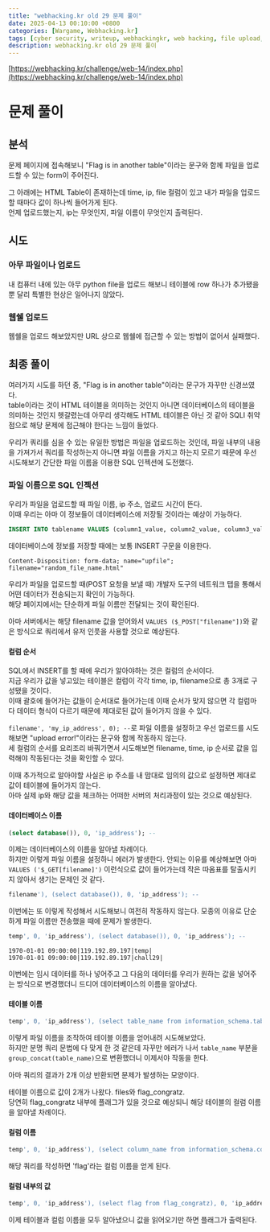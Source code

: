 ```yaml
---
title: "webhacking.kr old 29 문제 풀이"
date: 2025-04-13 00:10:00 +0800
categories: [Wargame, Webhacking.kr]
tags: [cyber security, writeup, webhackingkr, web hacking, file upload, sql injection]
description: webhacking.kr old 29 문제 풀이
---
```


[https://webhacking.kr/challenge/web-14/index.php](https://webhacking.kr/challenge/web-14/index.php)
# 문제 풀이
## 분석
문제 페이지에 접속해보니 "Flag is in another table"이라는 문구와 함께 파일을 업로드할 수 있는 form이 주어진다.<br />

그 아래에는 HTML Table이 존재하는데 time, ip, file 컬럼이 있고 내가 파일을 업로드 할 때마다 값이 하나씩 들어가게 된다.<br />
언제 업로드했는지, ip는 무엇인지, 파일 이름이 무엇인지 출력된다.<br />
## 시도
### 아무 파일이나 업로드
내 컴퓨터 내에 있는 아무 python file을 업로드 해보니 테이블에 row 하나가 추가됐을 뿐 달리 특별한 현상은 일어나지 않았다.<br />
### 웹쉘 업로드
웹쉘을 업로드 해보았지만 URL 상으로 웹쉘에 접근할 수 있는 방법이 없어서 실패했다.
## 최종 풀이
여러가지 시도를 하던 중, "Flag is in another table"이라는 문구가 자꾸만 신경쓰였다.<br />
table이라는 것이 HTML 테이블을 의미하는 것인지 아니면 데이터베이스의 테이블을 의미하는 것인지 헷갈렸는데 아무리 생각해도 HTML 테이블은 아닌 것 같아 SQLI 취약점으로 해당 문제에 접근해야 한다는 느낌이 들었다.<br />

우리가 쿼리를 심을 수 있는 유일한 방법은 파일을 업로드하는 것인데, 파일 내부의 내용을 가져가서 쿼리를 작성하는지 아니면 파일 이름을 가지고 하는지 모르기 때문에 우선 시도해보기 간단한 파일 이름을 이용한 SQL 인젝션에 도전했다.<br />
### 파일 이름으로 SQL 인젝션
우리가 파일을 업로드할 때 파일 이름, ip 주소, 업로드 시간이 뜬다.<br />
이때 우리는 아마 이 정보들이 데이터베이스에 저장될 것이라는 예상이 가능하다.<br />

```sql
INSERT INTO tablename VALUES (column1_value, column2_value, column3_value)
```
데이터베이스에 정보를 저장할 때에는 보통 INSERT 구문을 이용한다.<br />

```
Content-Disposition: form-data; name="upfile"; filename="random_file_name.html"
```
우리가 파일을 업로드할 때(POST 요청을 보낼 때) 개발자 도구의 네트워크 탭을 통해서 어떤 데이터가 전송되는지 확인이 가능하다.<br /> 
해당 페이지에서는 단순하게 파일 이름만 전달되는 것이 확인된다.<br />

아마 서버에서는 해당 filename 값을 얻어와서 `VALUES ($_POST["filename"])`와 같은 방식으로 쿼리에서 유저 인풋을 사용할 것으로 예상된다.<br />
#### 컬럼 순서
SQL에서 INSERT를 할 때에 우리가 알아야하는 것은 컬럼의 순서이다.<br />
지금 우리가 값을 넣고있는 테이블은 컬럼이 각각 time, ip, filename으로 총 3개로 구성됐을 것이다.<br />
이때 괄호에 들어가는 값들이 순서대로 들어가는데 이때 순서가 맞지 않으면 각 컬럼마다 데이터 형식이 다르기 때문에 제대로된 값이 들어가지 않을 수 있다.<br /> 

`filename', 'my_ip_address', 0); --`로 파일 이름을 설정하고 우선 업로드를 시도해보면 "upload error!"이라는 문구와 함께 작동하지 않는다.<br />
세 컬럼의 순서를 요리조리 바꿔가면서 시도해보면 filename, time, ip 순서로 값을 입력해야 작동된다는 것을 확인할 수 있다.<br />

이때 추가적으로 알아야할 사실은 ip 주소를 내 맘대로 임의의 값으로 설정하면 제대로 값이 테이블에 들어가지 않는다.<br />
아마 실제 ip와 해당 값을 체크하는 어떠한 서버의 처리과정이 있는 것으로 예상된다.<br />
#### 데이터베이스 이름
```sql
(select database()), 0, 'ip_address'); -- 
```
이제는 데이터베이스의 이름을 알아낼 차례이다.<br />
하지만 이렇게 파일 이름을 설정하니 에러가 발생한다. 안되는 이유를 예상해보면 아마 `VALUES ('$_GET[filename]')` 이런식으로 값이 들어가는데 작은 따옴표를 탈출시키지 않아서 생기는 문제인 것 같다.<br />

```sql
filename'), (select database()), 0, 'ip_address'); -- 
```
이번에는 또 이렇게 작성해서 시도해보니 여전히 작동하지 않는다. 모종의 이유로 단순하게 파일 이름만 전송했을 때에 문제가 발생한다. <br />

```sql
temp', 0, 'ip_address'), (select database()), 0, 'ip_address'); -- 
```

```
1970-01-01 09:00:00|119.192.89.197|temp|
1970-01-01 09:00:00|119.192.89.197|chall29|
```
이번에는 임시 데이터를 하나 넣어주고 그 다음의 데이터를 우리가 원하는 값을 넣어주는 방식으로 변경했더니 드디어 데이터베이스의 이름을 알아냈다.<br />
#### 테이블 이름
```sql
temp', 0, 'ip_address'), (select table_name from information_schema.tables where table_schema='chall29'), 0, 'ip_address'); --
```
이렇게 파일 이름을 조작하여 테이블 이름을 얻어내려 시도해보았다.<br />
하지만 분명 쿼리 문법에 다 맞게 한 것 같은데 자꾸만 에러가 나서 `table_name` 부분을 `group_concat(table_name)`으로 변환했더니 이제서야 작동을 한다.<br />

아마 쿼리의 결과가 2개 이상 반환되면 문제가 발생하는 모양이다.<br />

테이블 이름으로 값이 2개가 나왔다. files와 flag_congratz.<br />
당연히 flag_congratz 내부에 플래그가 있을 것으로 예상되니 해당 테이블의 컬럼 이름을 알아낼 차례이다.
#### 컬럼 이름
```sql
temp', 0, 'ip_address'), (select column_name from information_schema.columns where table_name='flag_congratz'), 0, 'ip_address'); --
```
해당 쿼리를 작성하면 'flag'라는 컬럼 이름을 얻게 된다.
#### 컬럼 내부의 값
```sql
temp', 0, 'ip_address'), (select flag from flag_congratz), 0, 'ip_address'); --
```
이제 테이블과 컬럼 이름을 모두 알아냈으니 값을 읽어오기만 하면 플래그가 출력된다.